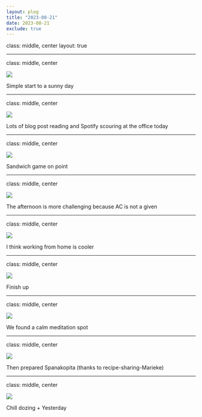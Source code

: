 ```yaml
---
layout: plog
title: "2023-08-21"
date: 2023-08-21
exclude: true
---
```


class: middle, center
layout: true

---

class: middle, center

<img class="plog-picture" src="{{ site.baseurl }}/img/plog/2023-08-21/01.jpg" />

Simple start to a sunny day

---

class: middle, center

<img class="plog-picture" src="{{ site.baseurl }}/img/plog/2023-08-21/02.jpg" />

Lots of blog post reading and Spotify scouring at the office today

---

class: middle, center

<img class="plog-picture" src="{{ site.baseurl }}/img/plog/2023-08-21/03.jpg" />

Sandwich game on point

---

class: middle, center

<img class="plog-picture" src="{{ site.baseurl }}/img/plog/2023-08-21/04.jpg" />

The afternoon is more challenging because AC is not a given

---

class: middle, center

<img class="plog-picture" src="{{ site.baseurl }}/img/plog/2023-08-21/05.gif" />

I think working from home is cooler

---

class: middle, center

<img class="plog-picture" src="{{ site.baseurl }}/img/plog/2023-08-21/06.jpg" />

Finish up

---

class: middle, center

<img class="plog-picture" src="{{ site.baseurl }}/img/plog/2023-08-21/07.jpg" />

We found a calm meditation spot

---

class: middle, center

<img class="plog-picture" src="{{ site.baseurl }}/img/plog/2023-08-21/08.jpg" />

Then prepared Spanakopita (thanks to recipe-sharing-Marieke)

---

class: middle, center

<img class="plog-picture" src="{{ site.baseurl }}/img/plog/2023-08-21/09.jpg" />

Chill dozing + Yesterday

